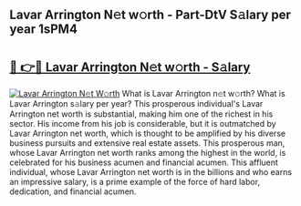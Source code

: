 ## Lavar Arrington N𝚎t w𝚘rth - Part-DtV S𝚊lary per year 1sPM4

# <h2><a href="http://gc1s2wo.nevu.top/?p=Lavar+Arrington">🔗 👉🔴 Lavar Arrington N𝚎t w𝚘rth - S𝚊lary</a></h2>

[![Lavar Arrington N𝚎t W𝚘rth](https://i.imgur.com/Oavwk0R.jpeg)](http://gc1s2wo.nevu.top/?p=Lavar+Arrington)
What is Lavar Arrington n𝚎t w𝚘rth? What is Lavar Arrington s𝚊lary per year?
This prosperous individual's Lavar Arrington net worth is substantial, making him one of the richest in his sector. His income from his job is considerable, but it is outmatched by Lavar Arrington net worth, which is thought to be amplified by his diverse business pursuits and extensive real estate assets. This prosperous man, whose Lavar Arrington net worth ranks among the highest in the world, is celebrated for his business acumen and financial acumen. This affluent individual, whose Lavar Arrington net worth is in the billions and who earns an impressive salary, is a prime example of the force of hard labor, dedication, and financial acumen.
